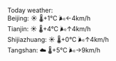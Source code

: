 Today weather:  
Beijing: ☀️ 🌡️+1°C 🌬️←4km/h  
Tianjin: ☀️ 🌡️+4°C 🌬️↑4km/h  
Shijiazhuang: ☀️ 🌡️+0°C 🌬️↑4km/h  
Tangshan: ☁️ 🌡️+5°C 🌬️→9km/h  
